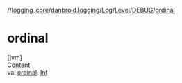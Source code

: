 //[logging_core](../../../../../index.md)/[danbroid.logging](../../../index.md)/[Log](../../index.md)/[Level](../index.md)/[DEBUG](index.md)/[ordinal](ordinal.md)



# ordinal  
[jvm]  
Content  
val [ordinal](ordinal.md): [Int](https://kotlinlang.org/api/latest/jvm/stdlib/kotlin/-int/index.html)  



